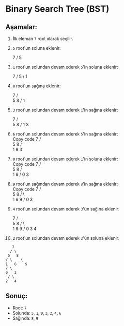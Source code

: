 # Binary Search Tree (BST)

## Aşamalar:
1. İlk eleman `7` root olarak seçilir.

2. `5` root'un soluna eklenir:  

   7
  /
 5


3. `1` root'un solundan devam ederek `5`'in soluna eklenir:  

   7
  /
 5
/
1


4. `8` root'un sağına eklenir:  

   7
  / \
 5   8
/
1



5. `3` root'un solundan devam ederek `1`'in sağına eklenir:  

   7
  / \
 5   8
/
1
3


6. `6` root'un solundan devam ederek `5`'in sağına eklenir:  
Copy code
   7
  / \
 5   8
/ \
1 6
3



7. `0` root'un solundan devam ederek `1`'in soluna eklenir:  
Copy code
   7
  / \
 5   8
/ \
1 6 /
0 3



8. `9` root'un sağından devam ederek `8`'in sağına eklenir:  
Copy code
   7
  / \
 5   8
/ \    \
1 6 9 /
0 3



9. `4` root'un solundan devam ederek `3`'ün sağına eklenir:  

   7
  / \
 5   8
/ \    \
1 6 9 /
0 3
4



10. `2` root'un solundan devam ederek `3`'ün soluna eklenir:  
 ```
    7
   / \
  5   8
 / \    \
1   6    9
/ \
0   3
  / \
 2   4
 ```

## Sonuç:
- Root: `7`
- Solunda: `5`, `1`, `0`, `3`, `2`, `4`, `6`
- Sağında: `8`, `9`
